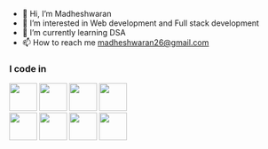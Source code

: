 - 👋 Hi, I’m Madheshwaran
- 👀 I’m interested in Web development and Full stack development 
- 🌱 I’m currently learning DSA
- 📫 How to reach me madheshwaran26@gmail.com

### I code in
<img height="50" width="50" src="https://img.icons8.com/?size=100&id=lTKW3iI3wIT0&format=png&color=000000" /> <img height="50" width="50" src="https://img.icons8.com/?size=100&id=UFXRpPFebwa2&format=png&color=000000" />  <img height="50" width="50" src="https://img.icons8.com/?size=100&id=20909&format=png&color=000000" />  <img height="50" width="50" src="https://img.icons8.com/?size=100&id=21278&format=png&color=000000" />  
 <img height="50" width="50" src="https://img.icons8.com/?size=100&id=108784&format=png&color=000000"/>  <img height="50" width="50" src="https://img.icons8.com/?size=100&id=90519&format=png&color=000000"/>  <img height="50" width="50" src="https://img.icons8.com/?size=100&id=NfbyHexzVEDk&format=png&color=000000"/>  <img height="50" width="50" src="https://img.icons8.com/?size=100&id=20906&format=png&color=000000"/> 

<!---
Madheshwaran27/Madheshwaran27 is a ✨ special ✨ repository because its `README.md` (this file) appears on your GitHub profile.
You can click the Preview link to take a look at your changes.
--->
